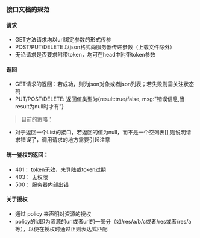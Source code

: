 ### 接口文档的规范

#### 请求
* GET方法请求均以url绑定参数的形式传参
* POST/PUT/DELETE 以json格式向服务器传递参数（上载文件除外）
* 无论请求是否要求附带token，均可在head中附带token参数

#### 返回
* GET请求的返回：若成功，则为json对象或者json列表；若失败则需关注状态码
* PUT/POST/DELETE: 返回值类型为{result:true/false, msg:"错误信息,当result为null时才有"}
> 目前的策略：
* 对于返回一个List的接口，若返回的值为null，而不是一个空列表[],则说明请求错误了，调用请求的地方需要引起注意

#### 统一鉴权的返回：
>
* 401： token无效，未登陆或token过期
* 403： 无权限
* 500： 服务器内部出错

#### 关于授权
* 通过 policy 来声明对资源的授权
* policy的id即为资源的url或者url的一部分（如/res/a/b/c或者/res或者/res/a等），以便在授权时通过正则表达式匹配
